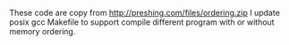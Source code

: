 These code are copy from http://preshing.com/files/ordering.zip
I update posix gcc Makefile to support compile different program with or without memory ordering.
